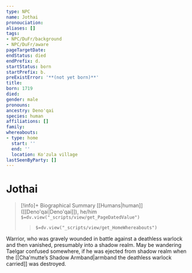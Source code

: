```yaml
---
type: NPC
name: Jothai
pronouciation:
aliases: []
tags:
- NPC/DuFr/background
- NPC/DuFr/aware
pageTargetDate:
endStatus: died
endPrefix: d.
startStatus: born
startPrefix: b.
preExistError: '**(not yet born)**'
title:
born: 1719
died:
gender: male
pronouns:
ancestry: Deno'qai
species: human
affiliations: []
family:
whereabouts:
- type: home
  start: ''
  end: ''
  location: Ko'zula village
lastSeenByParty: []
---
```

# Jothai
>[!info]+ Biographical Summary
>[[Humans|human]] ([[Deno'qai|Deno'qai]]), he/him
>`$=dv.view("_scripts/view/get_PageDatedValue")`
>> `$=dv.view("_scripts/view/get_HomeWhereabouts")`

Warrior, who was gravely wounded in battle against a deathless warlock and then vanished, presumably into a shadow realm. May be wandering Taelgar confused somewhere, if he was ejected from shadow realm when the [[Cha'mutte’s Shadow Armband|armband the deathless warlock carried]] was destroyed.
